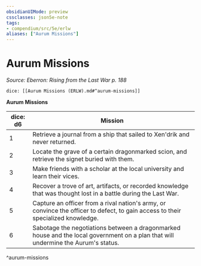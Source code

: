 ```yaml
---
obsidianUIMode: preview
cssclasses: json5e-note
tags:
- compendium/src/5e/erlw
aliases: ["Aurum Missions"]
---
```

# Aurum Missions
*Source: Eberron: Rising from the Last War p. 188* 

`dice: [[Aurum Missions (ERLW).md#^aurum-missions]]`

**Aurum Missions**

| dice: d6 | Mission |
|----------|---------|
| 1 | Retrieve a journal from a ship that sailed to Xen'drik and never returned. |
| 2 | Locate the grave of a certain dragonmarked scion, and retrieve the signet buried with them. |
| 3 | Make friends with a scholar at the local university and learn their vices. |
| 4 | Recover a trove of art, artifacts, or recorded knowledge that was thought lost in a battle during the Last War. |
| 5 | Capture an officer from a rival nation's army, or convince the officer to defect, to gain access to their specialized knowledge. |
| 6 | Sabotage the negotiations between a dragonmarked house and the local government on a plan that will undermine the Aurum's status. |
^aurum-missions